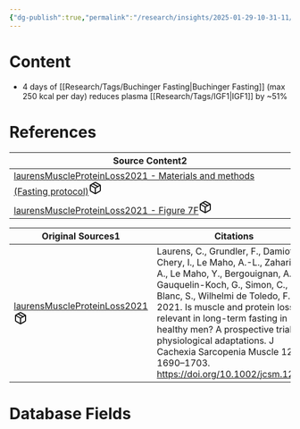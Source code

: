 ```yaml
---
{"dg-publish":true,"permalink":"/research/insights/2025-01-29-10-31-11/","updated":"2025-01-29T10:31:11-05:00"}
---
```


# Content
- 4 days of [[Research/Tags/Buchinger Fasting\|Buchinger Fasting]] (max 250 kcal per day) reduces plasma [[Research/Tags/IGF1\|IGF1]] by ~51%
# References
<div><table class="dataview table-view-table"><thead class="table-view-thead"><tr class="table-view-tr-header"><th class="table-view-th"><span>Source Content</span><span class="dataview small-text">2</span></th></tr></thead><tbody class="table-view-tbody"><tr><td><span><a data-tooltip-position="top" aria-label="Research/Source Content/laurensMuscleProteinLoss2021 - Materials and methods (Fasting protocol).md" data-href="Research/Source Content/laurensMuscleProteinLoss2021 - Materials and methods (Fasting protocol).md" href="Research/Source Content/laurensMuscleProteinLoss2021 - Materials and methods (Fasting protocol).md" class="internal-link" target="_blank" rel="noopener nofollow" fileclass-name="Research Links">laurensMuscleProteinLoss2021 - Materials and methods (Fasting protocol)</a><a class="metadata-menu fileclass-icon"><svg xmlns="http://www.w3.org/2000/svg" width="24" height="24" viewBox="0 0 24 24" fill="none" stroke="currentColor" stroke-width="2" stroke-linecap="round" stroke-linejoin="round" class="svg-icon lucide-package"><path d="m7.5 4.27 9 5.15"></path><path d="M21 8a2 2 0 0 0-1-1.73l-7-4a2 2 0 0 0-2 0l-7 4A2 2 0 0 0 3 8v8a2 2 0 0 0 1 1.73l7 4a2 2 0 0 0 2 0l7-4A2 2 0 0 0 21 16Z"></path><path d="m3.3 7 8.7 5 8.7-5"></path><path d="M12 22V12"></path></svg></a></span></td></tr><tr><td><span><a data-tooltip-position="top" aria-label="Research/Source Content/laurensMuscleProteinLoss2021 - Figure 7F.md" data-href="Research/Source Content/laurensMuscleProteinLoss2021 - Figure 7F.md" href="Research/Source Content/laurensMuscleProteinLoss2021 - Figure 7F.md" class="internal-link" target="_blank" rel="noopener nofollow" fileclass-name="Research Links">laurensMuscleProteinLoss2021 - Figure 7F</a><a class="metadata-menu fileclass-icon"><svg xmlns="http://www.w3.org/2000/svg" width="24" height="24" viewBox="0 0 24 24" fill="none" stroke="currentColor" stroke-width="2" stroke-linecap="round" stroke-linejoin="round" class="svg-icon lucide-package"><path d="m7.5 4.27 9 5.15"></path><path d="M21 8a2 2 0 0 0-1-1.73l-7-4a2 2 0 0 0-2 0l-7 4A2 2 0 0 0 3 8v8a2 2 0 0 0 1 1.73l7 4a2 2 0 0 0 2 0l7-4A2 2 0 0 0 21 16Z"></path><path d="m3.3 7 8.7 5 8.7-5"></path><path d="M12 22V12"></path></svg></a></span></td></tr></tbody></table></div><div><table class="dataview table-view-table"><thead class="table-view-thead"><tr class="table-view-tr-header"><th class="table-view-th"><span>Original Sources</span><span class="dataview small-text">1</span></th><th class="table-view-th"><span>Citations</span></th></tr></thead><tbody class="table-view-tbody"><tr><td><span><a data-tooltip-position="top" aria-label="Research/Evidence Sources/laurensMuscleProteinLoss2021.md" data-href="Research/Evidence Sources/laurensMuscleProteinLoss2021.md" href="Research/Evidence Sources/laurensMuscleProteinLoss2021.md" class="internal-link" target="_blank" rel="noopener nofollow" fileclass-name="Research Links">laurensMuscleProteinLoss2021</a><a class="metadata-menu fileclass-icon"><svg xmlns="http://www.w3.org/2000/svg" width="24" height="24" viewBox="0 0 24 24" fill="none" stroke="currentColor" stroke-width="2" stroke-linecap="round" stroke-linejoin="round" class="svg-icon lucide-package"><path d="m7.5 4.27 9 5.15"></path><path d="M21 8a2 2 0 0 0-1-1.73l-7-4a2 2 0 0 0-2 0l-7 4A2 2 0 0 0 3 8v8a2 2 0 0 0 1 1.73l7 4a2 2 0 0 0 2 0l7-4A2 2 0 0 0 21 16Z"></path><path d="m3.3 7 8.7 5 8.7-5"></path><path d="M12 22V12"></path></svg></a></span></td><td><span>Laurens, C., Grundler, F., Damiot, A., Chery, I., Le Maho, A.-L., Zahariev, A., Le Maho, Y., Bergouignan, A., Gauquelin-Koch, G., Simon, C., Blanc, S., Wilhelmi de Toledo, F., 2021. Is muscle and protein loss relevant in long-term fasting in healthy men? A prospective trial on physiological adaptations. J Cachexia Sarcopenia Muscle 12, 1690–1703. <a rel="noopener nofollow" class="external-link" href="https://doi.org/10.1002/jcsm.12766" target="_blank">https://doi.org/10.1002/jcsm.12766</a></span></td></tr></tbody></table></div>

# Database Fields